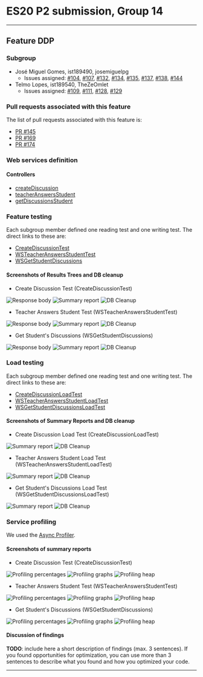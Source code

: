 # ES20 P2 submission, Group 14

---

## Feature DDP

### Subgroup
 - José Miguel Gomes, ist189490, josemiguelpg
   + Issues assigned: [#104](https://github.com/tecnico-softeng/es20al_14-project/issues/104), [#107](https://github.com/tecnico-softeng/es20al_14-project/issues/107), [#132](https://github.com/tecnico-softeng/es20al_14-project/issues/132), [#134](https://github.com/tecnico-softeng/es20al_14-project/issues/134), [#135](https://github.com/tecnico-softeng/es20al_14-project/issues/135), [#137](https://github.com/tecnico-softeng/es20al_14-project/issues/137), [#138](https://github.com/tecnico-softeng/es20al_14-project/issues/138), [#144](https://github.com/tecnico-softeng/es20al_14-project/issues/144)
 - Telmo Lopes, ist189540, TheZeOmlet
   + Issues assigned: [#109](https://github.com/tecnico-softeng/es20al_14-project/issues/109), [#111](https://github.com/tecnico-softeng/es20al_14-project/issues/111), [#128](https://github.com/tecnico-softeng/es20al_14-project/issues/128), [#129](https://github.com/tecnico-softeng/es20al_14-project/issues/129)
 
### Pull requests associated with this feature

The list of pull requests associated with this feature is:

 - [PR #145](https://github.com/tecnico-softeng/es20al_14-project/pull/145)
 - [PR #169](https://github.com/tecnico-softeng/es20al_14-project/pull/169)
 - [PR #174](https://github.com/tecnico-softeng/es20al_14-project/pull/174)


### Web services definition

#### Controllers
 - [createDiscussion](https://github.com/tecnico-softeng/es20al_14-project/blob/c30322785ffd6de7f3628e76524738c125980a34/backend/src/main/java/pt/ulisboa/tecnico/socialsoftware/tutor/discussion/DiscussionController.java#L32)
 - [teacherAnswersStudent](https://github.com/tecnico-softeng/es20al_14-project/blob/c30322785ffd6de7f3628e76524738c125980a34/backend/src/main/java/pt/ulisboa/tecnico/socialsoftware/tutor/discussion/DiscussionController.java#L38)
 - [getDiscussionsStudent](https://github.com/tecnico-softeng/es20al_14-project/blob/c30322785ffd6de7f3628e76524738c125980a34/backend/src/main/java/pt/ulisboa/tecnico/socialsoftware/tutor/discussion/DiscussionController.java#L44)

### Feature testing

Each subgroup member defined one reading test and one writing test. The direct links to these are:

 - [CreateDiscussionTest](https://github.com/tecnico-softeng/es20al_14-project/blob/develop/backend/jmeter/discussion/CreateDiscussionTest.jmx)
 - [WSTeacherAnswersStudentTest](https://github.com/tecnico-softeng/es20al_14-project/blob/develop/backend/jmeter/discussion/WSTeacherAnswersStudentTest.jmx)
 - [WSGetStudentDiscussions](https://github.com/tecnico-softeng/es20al_14-project/blob/develop/backend/jmeter/discussion/WSGetStudentDiscussions.jmx)


#### Screenshots of Results Trees and DB cleanup


  - Create Discussion Test (CreateDiscussionTest)

![Response body](http://web.tecnico.ulisboa.pt/~ist189540/ES/jmeter_create1.png)
![Summary report](http://web.tecnico.ulisboa.pt/~ist189540/ES/jmeter_create2.png)
![DB Cleanup](http://web.tecnico.ulisboa.pt/~ist189540/ES/jmeter_create3.png)

  - Teacher Answers Student Test (WSTeacherAnswersStudentTest)

![Response body](http://web.tecnico.ulisboa.pt/~ist189540/ES/jmeter_answer1.png)
![Summary report](http://web.tecnico.ulisboa.pt/~ist189540/ES/jmeter_answer2.png)
![DB Cleanup](http://web.tecnico.ulisboa.pt/~ist189540/ES/jmeter_answer3.png)

  - Get Student's Discussions (WSGetStudentDiscussions)

![Response body](http://web.tecnico.ulisboa.pt/~ist189540/ES/jmeter_sees1.png)
![Summary report](http://web.tecnico.ulisboa.pt/~ist189540/ES/jmeter_sees2.png)
![DB Cleanup](http://web.tecnico.ulisboa.pt/~ist189540/ES/jmeter_sees3.png)


### Load testing

Each subgroup member defined one reading test and one writing test. The direct links to these are:

 - [CreateDiscussionLoadTest](https://github.com/tecnico-softeng/es20al_14-project/blob/develop/backend/jmeter/discussion/CreateDiscussionLoadTest.jmx)
 - [WSTeacherAnswersStudentLoadTest](https://github.com/tecnico-softeng/es20al_14-project/blob/develop/backend/jmeter/discussion/WSTeacherAnswersStudentLoadTest.jmx)
 - [WSGetStudentDiscussionsLoadTest](https://github.com/tecnico-softeng/es20al_14-project/blob/develop/backend/jmeter/discussion/WSGetStudentDiscussionsLoadTest.jmx)


#### Screenshots of Summary Reports and DB cleanup

  - Create Discussion Load Test (CreateDiscussionLoadTest)

![Summary report](http://web.tecnico.ulisboa.pt/~ist189540/ES/jmeter_create_load1.png)
![DB Cleanup](http://web.tecnico.ulisboa.pt/~ist189540/ES/jmeter_create_load2.png)

  - Teacher Answers Student Load Test (WSTeacherAnswersStudentLoadTest)

![Summary report](http://web.tecnico.ulisboa.pt/~ist189540/ES/jmeter_answer_load1.png)
![DB Cleanup](http://web.tecnico.ulisboa.pt/~ist189540/ES/jmeter_answer_load2.png)

  - Get Student's Discussions Load Test (WSGetStudentDiscussionsLoadTest)

![Summary report](http://web.tecnico.ulisboa.pt/~ist189540/ES/jmeter_sees_load1.png)
![DB Cleanup](http://web.tecnico.ulisboa.pt/~ist189540/ES/jmeter_sees_load2.png)


### Service profiling

We used the [Async Profiler](https://www.jetbrains.com/help/idea/async-profiler.html).

#### Screenshots of summary reports

  - Create Discussion Test (CreateDiscussionTest)

![Profiling percentages](http://web.tecnico.ulisboa.pt/~ist189540/ES/profiling_create1.png)
![Profiling graphs](http://web.tecnico.ulisboa.pt/~ist189540/ES/profiling_create2.png)
![Profiling heap](http://web.tecnico.ulisboa.pt/~ist189540/ES/profiling_create3.png)

  - Teacher Answers Student Test (WSTeacherAnswersStudentTest)

![Profiling percentages](http://web.tecnico.ulisboa.pt/~ist189540/ES/profiling_answer1.png)
![Profiling graphs](http://web.tecnico.ulisboa.pt/~ist189540/ES/profiling_answer2.png)
![Profiling heap](http://web.tecnico.ulisboa.pt/~ist189540/ES/profiling_answer3.png)

  - Get Student's Discussions (WSGetStudentDiscussions)

![Profiling percentages](http://web.tecnico.ulisboa.pt/~ist189540/ES/profiling_sees1.png)
![Profiling graphs](http://web.tecnico.ulisboa.pt/~ist189540/ES/profiling_sees2.png)
![Profiling heap](http://web.tecnico.ulisboa.pt/~ist189540/ES/profiling_sees3.png)


#### Discussion of findings

**TODO**: include here a short description of findings (max. 3 sentences). If
you found opportunities for optimization, you can use more than 3 sentences to
describe what you found and how you optimized your code.





---

